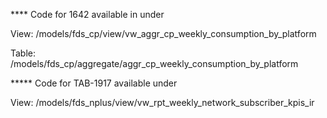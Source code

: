 **** Code for 1642 available in under 


View:
/models/fds_cp/view/vw_aggr_cp_weekly_consumption_by_platform

Table:
/models/fds_cp/aggregate/aggr_cp_weekly_consumption_by_platform




***** Code for TAB-1917 available under

View:
/models/fds_nplus/view/vw_rpt_weekly_network_subscriber_kpis_ir